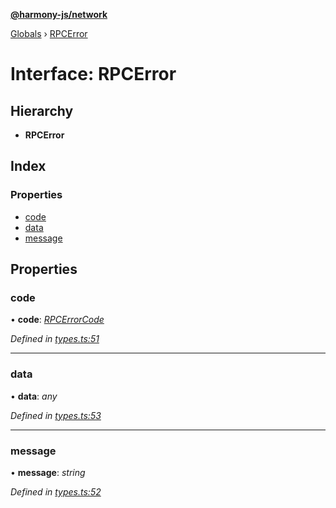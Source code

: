 **[@harmony-js/network](../README.md)**

[Globals](../README.md) › [RPCError](rpcerror.md)

# Interface: RPCError

## Hierarchy

* **RPCError**

## Index

### Properties

* [code](rpcerror.md#code)
* [data](rpcerror.md#data)
* [message](rpcerror.md#message)

## Properties

###  code

• **code**: *[RPCErrorCode](../enums/rpcerrorcode.md)*

*Defined in [types.ts:51](https://github.com/FireStack-Lab/Harmony-sdk-core/blob/d171933/packages/harmony-network/src/types.ts#L51)*

___

###  data

• **data**: *any*

*Defined in [types.ts:53](https://github.com/FireStack-Lab/Harmony-sdk-core/blob/d171933/packages/harmony-network/src/types.ts#L53)*

___

###  message

• **message**: *string*

*Defined in [types.ts:52](https://github.com/FireStack-Lab/Harmony-sdk-core/blob/d171933/packages/harmony-network/src/types.ts#L52)*